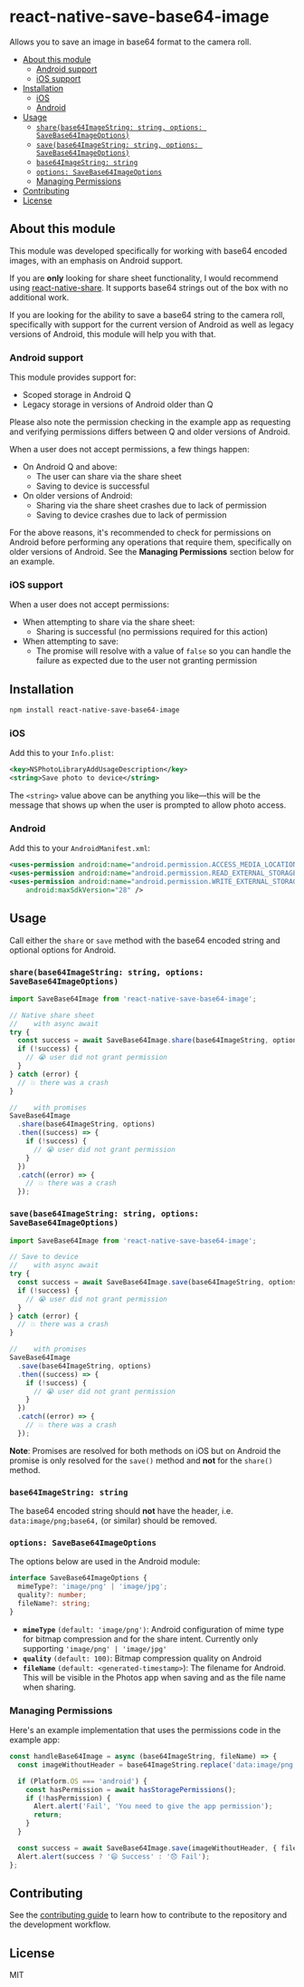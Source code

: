 # react-native-save-base64-image

Allows you to save an image in base64 format to the camera roll.

- [About this module](#about-this-module)
  - [Android support](#android-support)
  - [iOS support](#ios-support)
- [Installation](#installation)
  - [iOS](#ios)
  - [Android](#android)
- [Usage](#usage)
  - [`share(base64ImageString: string, options: SaveBase64ImageOptions)`](#sharebase64imagestring-string-options-savebase64imageoptions)
  - [`save(base64ImageString: string, options: SaveBase64ImageOptions)`](#savebase64imagestring-string-options-savebase64imageoptions)
  - [`base64ImageString: string`](#base64imagestring-string)
  - [`options: SaveBase64ImageOptions`](#options-savebase64imageoptions)
  - [Managing Permissions](#managing-permissions)
- [Contributing](#contributing)
- [License](#license)


## About this module

This module was developed specifically for working with base64 encoded images, with an emphasis on Android support.

If you are **only** looking for share sheet functionality, I would recommend using [react-native-share](https://github.com/react-native-share/react-native-share). It supports base64 strings out of the box with no additional work.

If you are looking for the ability to save a base64 string to the camera roll, specifically with support for the current version of Android as well as legacy versions of Android, this module will help you with that.


### Android support

This module provides support for:

- Scoped storage in Android Q
- Legacy storage in versions of Android older than Q

Please also note the permission checking in the example app as requesting and verifying permissions differs between Q and older versions of Android.

When a user does not accept permissions, a few things happen:

- On Android Q and above:
  - The user can share via the share sheet
  - Saving to device is successful
- On older versions of Android:
  - Sharing via the share sheet crashes due to lack of permission
  - Saving to device crashes due to lack of permission

For the above reasons, it's recommended to check for permissions on Android before performing any operations that require them, specifically on older versions of Android. See the **Managing Permissions** section below for an example.


### iOS support

When a user does not accept permissions:

- When attempting to share via the share sheet:
  - Sharing is successful (no permissions required for this action)
- When attempting to save:
  - The promise will resolve with a value of `false` so you can handle the failure as expected due to the user not granting permission


## Installation

```sh
npm install react-native-save-base64-image
```

### iOS

Add this to your `Info.plist`:

```xml
<key>NSPhotoLibraryAddUsageDescription</key>
<string>Save photo to device</string>
```

The `<string>` value above can be anything you like—this will be the message that shows up when the user is prompted to allow photo access.

### Android

Add this to your `AndroidManifest.xml`:

```xml
<uses-permission android:name="android.permission.ACCESS_MEDIA_LOCATION"/>
<uses-permission android:name="android.permission.READ_EXTERNAL_STORAGE" />
<uses-permission android:name="android.permission.WRITE_EXTERNAL_STORAGE"
    android:maxSdkVersion="28" />
```

## Usage

Call either the `share` or `save` method with the base64 encoded string and optional options for Android.

### `share(base64ImageString: string, options: SaveBase64ImageOptions)`

```js
import SaveBase64Image from 'react-native-save-base64-image';

// Native share sheet
//    with async await
try {
  const success = await SaveBase64Image.share(base64ImageString, options);
  if (!success) {
    // 😭 user did not grant permission
  }
} catch (error) {
  // 💥 there was a crash
}

//    with promises
SaveBase64Image
  .share(base64ImageString, options)
  .then((success) => {
    if (!success) {
      // 😭 user did not grant permission
    }
  })
  .catch((error) => {
    // 💥 there was a crash
  });
```

### `save(base64ImageString: string, options: SaveBase64ImageOptions)`

```js
import SaveBase64Image from 'react-native-save-base64-image';

// Save to device
//    with async await
try {
  const success = await SaveBase64Image.save(base64ImageString, options);
  if (!success) {
    // 😭 user did not grant permission
  }
} catch (error) {
  // 💥 there was a crash
}

//    with promises
SaveBase64Image
  .save(base64ImageString, options)
  .then((success) => {
    if (!success) {
      // 😭 user did not grant permission
    }
  })
  .catch((error) => {
    // 💥 there was a crash
  });
```

**Note**: Promises are resolved for both methods on iOS but on Android the promise is only resolved for the `save()` method and **not** for the `share()` method.


### `base64ImageString: string`

The base64 encoded string should **not** have the header, i.e. `data:image/png;base64,` (or similar) should be removed.


### `options: SaveBase64ImageOptions`

The options below are used in the Android module:

```ts
interface SaveBase64ImageOptions {
  mimeType?: 'image/png' | 'image/jpg';
  quality?: number;
  fileName?: string;
}
```

- **`mimeType`** `(default: 'image/png')`: Android configuration of mime type for bitmap compression and for the share intent. Currently only supporting `'image/png' | 'image/jpg'`
- **`quality`** `(default: 100)`: Bitmap compression quality on Android
- **`fileName`** `(default: <generated-timestamp>`): The filename for Android. This will be visible in the Photos app when saving and as the file name when sharing.


### Managing Permissions

Here's an example implementation that uses the permissions code in the example app:

```js
const handleBase64Image = async (base64ImageString, fileName) => {
  const imageWithoutHeader = base64ImageString.replace('data:image/png;base64,', '');

  if (Platform.OS === 'android') {
    const hasPermission = await hasStoragePermissions();
    if (!hasPermission) {
      Alert.alert('Fail', 'You need to give the app permission');
      return;
    }
  }

  const success = await SaveBase64Image.save(imageWithoutHeader, { fileName });
  Alert.alert(success ? '😄 Success' : '😞 Fail');
};
```


## Contributing

See the [contributing guide](CONTRIBUTING.md) to learn how to contribute to the repository and the development workflow.

## License

MIT

